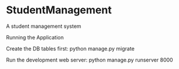 # StudentManagement
A student management system


Running the Application


Create the DB tables first:
  python manage.py migrate


Run the development web server:
  python manage.py runserver 8000

